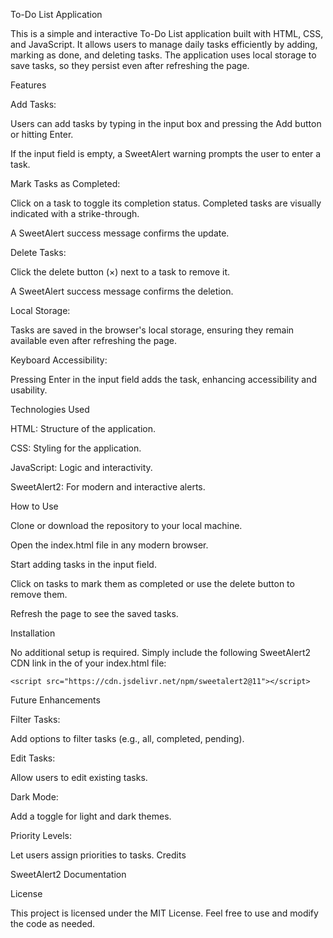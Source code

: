 To-Do List Application

This is a simple and interactive To-Do List application built with HTML, CSS, and JavaScript. It allows users to manage daily tasks efficiently by adding, marking as done, and deleting tasks. The application uses local storage to save tasks, so they persist even after refreshing the page.

Features

Add Tasks:

Users can add tasks by typing in the input box and pressing the Add button or hitting Enter.

If the input field is empty, a SweetAlert warning prompts the user to enter a task.

Mark Tasks as Completed:

Click on a task to toggle its completion status. Completed tasks are visually indicated with a strike-through.

A SweetAlert success message confirms the update.

Delete Tasks:

Click the delete button (×) next to a task to remove it.

A SweetAlert success message confirms the deletion.

Local Storage:

Tasks are saved in the browser's local storage, ensuring they remain available even after refreshing the page.

Keyboard Accessibility:

Pressing Enter in the input field adds the task, enhancing accessibility and usability.

Technologies Used

HTML: Structure of the application.

CSS: Styling for the application.

JavaScript: Logic and interactivity.

SweetAlert2: For modern and interactive alerts.

How to Use

Clone or download the repository to your local machine.

Open the index.html file in any modern browser.

Start adding tasks in the input field.

Click on tasks to mark them as completed or use the delete button to remove them.

Refresh the page to see the saved tasks.

Installation

No additional setup is required. Simply include the following SweetAlert2 CDN link in the <head> of your index.html file:
```
<script src="https://cdn.jsdelivr.net/npm/sweetalert2@11"></script>
```
Future Enhancements

Filter Tasks:

Add options to filter tasks (e.g., all, completed, pending).

Edit Tasks:

Allow users to edit existing tasks.

Dark Mode:

Add a toggle for light and dark themes.

Priority Levels:

Let users assign priorities to tasks.
Credits

SweetAlert2 Documentation

License

This project is licensed under the MIT License. Feel free to use and modify the code as needed.

